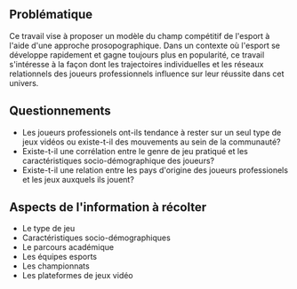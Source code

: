 ## Problématique
Ce travail vise à proposer un modèle du champ compétitif de l'esport à l'aide d'une approche prosopographique. Dans un contexte où l'esport se développe rapidement et gagne toujours plus en popularité, ce travail s'intéresse à la façon dont les trajectoires individuelles et les réseaux relationnels des joueurs professionnels influence sur leur réussite dans cet univers.


## Questionnements
- Les joueurs professionels ont-ils tendance à rester sur un seul type de jeux vidéos ou existe-t-il des mouvements au sein de la communauté?
- Existe-t-il une corrélation entre le genre de jeu pratiqué et les caractéristiques socio-démographique des joueurs?
- Existe-t-il une relation entre les pays d'origine des joueurs professionels et les jeux auxquels ils jouent?

## Aspects de l'information à récolter
- Le type de jeu
- Caractéristiques socio-démographiques
- Le parcours académique
- Les équipes esports
- Les championnats
- Les plateformes de jeux vidéo